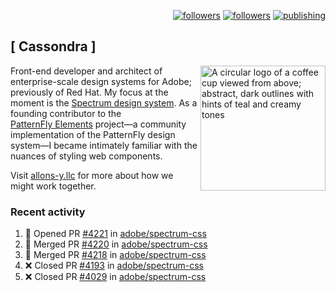 <p align="right"><a rel="me" href="https://front-end.social/@castastrophe">
    <img alt="followers" title="Follow me on Mastodon" src="https://img.shields.io/mastodon/follow/109297102751309835?domain=https%3A%2F%2Ffront-end.social&label=Follow&logo=mastodon&logoColor=white&style=for-the-badge&labelColor=008080&color=006969"/></a>
  <a href="https://codepen.io/castastrophe/">
    <img alt="followers" title="Follow me on CodePen" src="https://img.shields.io/badge/23-1?color=640464&labelColor=7c007c&style=for-the-badge&logo=codepen&label=Follow"/></a>
<a href="https://castastrophe.medium.com/">
    <img alt="publishing" title="View articles on Medium" src="https://img.shields.io/badge/107-1?color=666&labelColor=444&label=subscribe&logo=medium&logoColor=white&style=for-the-badge"/></a>
</p>

## [&nbsp;Cassondra&nbsp;]

<img align="right" src="https://github-production-user-asset-6210df.s3.amazonaws.com/1840295/253016758-ba468774-1cd3-42c2-8f43-947b5eeb5edf.png" height="200" alt="A circular logo of a coffee cup viewed from above; abstract, dark outlines with hints of teal and creamy tones">

Front-end developer and architect of enterprise-scale design systems for Adobe; previously of Red Hat. My focus at the moment is the [Spectrum design system](https://github.com/adobe/spectrum-css). As a founding contributor to the [PatternFly&nbsp;Elements](https://github.com/patternfly/patternfly-elements) project&mdash;a community implementation of the PatternFly design system&mdash;I became intimately familiar with the nuances of styling web components.

Visit [allons-y.llc](http://allons-y.llc/) for more about how we might work together.

### Recent activity

<!--START_SECTION:activity-->
1. 💪 Opened PR [#4221](https://github.com/adobe/spectrum-css/pull/4221) in [adobe/spectrum-css](https://github.com/adobe/spectrum-css)
2. 🎉 Merged PR [#4220](https://github.com/adobe/spectrum-css/pull/4220) in [adobe/spectrum-css](https://github.com/adobe/spectrum-css)
3. 🎉 Merged PR [#4218](https://github.com/adobe/spectrum-css/pull/4218) in [adobe/spectrum-css](https://github.com/adobe/spectrum-css)
4. ❌ Closed PR [#4193](https://github.com/adobe/spectrum-css/pull/4193) in [adobe/spectrum-css](https://github.com/adobe/spectrum-css)
5. ❌ Closed PR [#4029](https://github.com/adobe/spectrum-css/pull/4029) in [adobe/spectrum-css](https://github.com/adobe/spectrum-css)
<!--END_SECTION:activity-->
